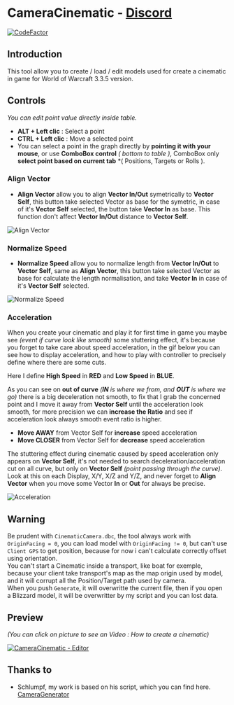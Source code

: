 # CameraCinematic - [Discord](https://discord.gg/97Y8p5RW)
[![CodeFactor](https://www.codefactor.io/repository/github/intemporel/cameracinematic/badge/main)](https://www.codefactor.io/repository/github/intemporel/cameracinematic/overview/main)

## Introduction
This tool allow you to create / load / edit models used for create a cinematic in game for World of Warcraft 3.3.5 version.

## Controls
*You can edit point value directly inside table.*
 - **ALT + Left clic** : Select a point
 - **CTRL + Left clic** : Move a selected point
 - You can select a point in the graph directly by **pointing it with your mouse**, or use **ComboBox control** *( bottom to table )*, ComboBox only **select point based on current tab** *( Positions, Targets or Rolls ).

### Align Vector
 - **Align Vector** allow you to align **Vector In/Out** symetrically to **Vector Self**, this button take selected Vector as base for the symetric, in case of it's **Vector Self** selected, the button take **Vector In** as base. This function don't affect **Vector In/Out** distance to **Vector Self**.  

![Align Vector](https://i.imgur.com/RJ7eMem.gif)

### Normalize Speed
 - **Normalize Speed** allow you to normalize length from **Vector In/Out** to **Vector Self**, same as **Align Vector**, this button take selected Vector as base for calculate the length normalisation, and take **Vector In** in case of it's **Vector Self** selected. 

![Normalize Speed](https://i.imgur.com/tpxC7bj.gif)

### Acceleration
 When you create your cinematic and play it for first time in game you maybe see *(event if curve look like smooth)* some stuttering effect, it's because you forget to take care about speed acceleration, in the gif below you can see how to display acceleration, and how to play with controller to precisely define where there are some cuts.  
  
Here I define **High Speed** in **RED** and **Low Speed** in **BLUE**.  
  
As you can see on **out of curve** *(**IN** is where we from, and **OUT** is where we go)* there is a big deceleration not smooth, to fix that I grab the concerned point and I move it away from **Vector Self** until the acceleration look smooth, for more precision we can **increase the Ratio** and see if acceleration look always smooth event ratio is higher.  
  
 - **Move AWAY** from Vector Self for **increase** speed acceleration
 - **Move CLOSER** from Vector Self for **decrease** speed acceleration
  
The stuttering effect during cinematic caused by speed acceleration only appears on **Vector Self**, it's not needed to search deceleration/acceleration cut on all curve, but only on **Vector Self** *(point passing through the curve)*.  
Look at this on each Display, X/Y, X/Z and Y/Z, and never forget to **Align Vector** when you move some Vector **In** or **Out** for always be precise.  

![Acceleration](https://i.imgur.com/6S0niSu.gif)

## Warning
Be prudent with `CinematicCamera.dbc`, the tool always work with `OriginFacing = 0`, you can load model with `OriginFacing != 0`, but can't use `Client GPS` to get position, because for now i can't calculate correctly offset using orientation.  
You can't start a Cinematic inside a transport, like boat for exemple, because your client take transport's map as the map origin used by model, and it will corrupt all the Position/Target path used by camera.    
When you push `Generate`, it will overwritte the current file, then if you open a Blizzard model, it will be overwritter by my script and you can lost data.

## Preview
*(You can click on picture to see an Video : How to create a cinematic)*  

[![CameraCinematic - Editor](https://i.imgur.com/EAJ4Hes.png)](https://youtu.be/9iAwpgmzEXQ)

## Thanks to
 - Schlumpf, my work is based on his script, which you can find here. [CameraGenerator](https://github.com/stoneharry/Misc-WoW-Stuff/blob/master/Camera%20Generator/camera.cpp)

